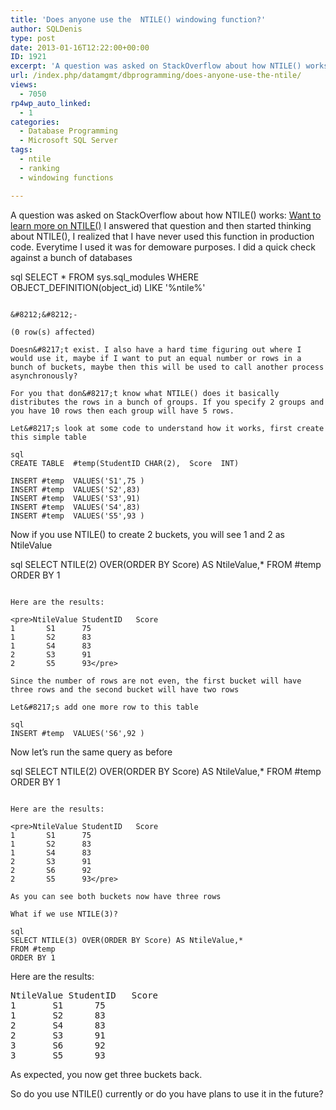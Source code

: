 ```yaml
---
title: 'Does anyone use the  NTILE() windowing function?'
author: SQLDenis
type: post
date: 2013-01-16T12:22:00+00:00
ID: 1921
excerpt: 'A question was asked on StackOverflow about how NTILE() works: Want to learn more on NTILE() I answered that question and then started thinking about NTILE(), I realized that I have never used this function in production code. Everytime I used it was fo&hellip;'
url: /index.php/datamgmt/dbprogramming/does-anyone-use-the-ntile/
views:
  - 7050
rp4wp_auto_linked:
  - 1
categories:
  - Database Programming
  - Microsoft SQL Server
tags:
  - ntile
  - ranking
  - windowing functions

---
```

A question was asked on StackOverflow about how NTILE() works: [Want to learn more on NTILE()][1] I answered that question and then started thinking about NTILE(), I realized that I have never used this function in production code. Everytime I used it was for demoware purposes. I did a quick check against a bunch of databases

sql
SELECT * FROM sys.sql_modules
WHERE OBJECT_DEFINITION(object_id) LIKE '%ntile%'
```

&#8212;&#8212;-
  
(0 row(s) affected)

Doesn&#8217;t exist. I also have a hard time figuring out where I would use it, maybe if I want to put an equal number or rows in a bunch of buckets, maybe then this will be used to call another process asynchronously?

For you that don&#8217;t know what NTILE() does it basically distributes the rows in a bunch of groups. If you specify 2 groups and you have 10 rows then each group will have 5 rows.

Let&#8217;s look at some code to understand how it works, first create this simple table

sql
CREATE TABLE  #temp(StudentID CHAR(2),  Score  INT) 

INSERT #temp  VALUES('S1',75 ) 
INSERT #temp  VALUES('S2',83)
INSERT #temp  VALUES('S3',91)
INSERT #temp  VALUES('S4',83)
INSERT #temp  VALUES('S5',93 ) 
```

Now if you use NTILE() to create 2 buckets, you will see 1 and 2 as NtileValue

sql
SELECT NTILE(2) OVER(ORDER BY Score) AS NtileValue,*
FROM #temp
ORDER BY 1
```

Here are the results:

<pre>NtileValue	StudentID	Score
1		S1		75
1		S2		83
1		S4		83
2		S3		91
2		S5		93</pre>

Since the number of rows are not even, the first bucket will have three rows and the second bucket will have two rows

Let&#8217;s add one more row to this table

sql
INSERT #temp  VALUES('S6',92 ) 
```

Now let&#8217;s run the same query as before

sql
SELECT NTILE(2) OVER(ORDER BY Score) AS NtileValue,*
FROM #temp
ORDER BY 1
```

Here are the results:

<pre>NtileValue	StudentID	Score
1		S1		75
1		S2		83
1		S4		83
2		S3		91
2		S6		92
2		S5		93</pre>

As you can see both buckets now have three rows

What if we use NTILE(3)?

sql
SELECT NTILE(3) OVER(ORDER BY Score) AS NtileValue,*
FROM #temp
ORDER BY 1
```

Here are the results:

<pre>NtileValue	StudentID	Score
1		S1		75
1		S2		83
2		S4		83
2		S3		91
3		S6		92
3		S5		93</pre>

As expected, you now get three buckets back.

So do you use NTILE() currently or do you have plans to use it in the future?

 [1]: http://stackoverflow.com/questions/14355324/want-to-learn-more-on-ntile